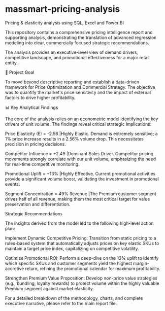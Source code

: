# massmart-pricing-analysis
Pricing &amp; elasticity analysis using SQL, Excel and Power BI


This repository contains a comprehensive pricing intelligence report and supporting analysis, demonstrating the translation of advanced regression modeling into clear, commercially focused strategic recommendations.

The analysis provides an executive-level view of demand drivers, competitive landscape, and promotional effectiveness for a major retail entity.

🎯 Project Goal

To move beyond descriptive reporting and establish a data-driven framework for Price Optimization and Commercial Strategy. The objective was to quantify the market's price sensitivity and the impact of external factors to drive higher profitability.

📊 Key Analytical Findings

The core of the analysis relies on an econometric model identifying the key drivers of unit volume. The findings reveal critical strategic implications:

Price Elasticity (E) = -2.56 |Highly Elastic. Demand is extremely sensitive; a 1% price increase results in a 2.56% volume drop. This necessitates precision in pricing decisions.

Competitor Influence = +2.49 |Dominant Sales Driver. Competitor pricing movements strongly correlate with our unit volume, emphasizing the need for real-time competitive monitoring.

Promotional Uplift = +13% |Highly Effective. Current promotional activities provide a significant volume boost, validating the investment in promotional events.

Segment Concentration = 49% Revenue |The Premium customer segment drives half of all revenue, making them the most critical target for value preservation and differentiation.

Strategic Recommendations

The insights derived from the model led to the following high-level action plan:

Implement Dynamic Competitive Pricing: Transition from static pricing to a rules-based system that automatically adjusts prices on key elastic SKUs to maintain a target price index, capitalizing on competitive volatility.

Optimize Promotional ROI: Perform a deep-dive on the 13% uplift to identify which specific SKUs and customer segments yield the highest margin-accretive return, refining the promotional calendar for maximum profitability.

Strengthen Premium Value Proposition: Develop non-price value strategies (e.g., bundling, loyalty rewards) to protect volume within the highly valuable Premium segment against market elasticity.

For a detailed breakdown of the methodology, charts, and complete executive narrative, please refer to the main report file.

